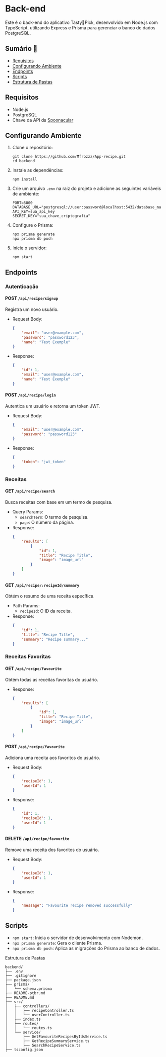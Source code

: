 # Back-end

Este é o back-end do aplicativo Tasty🥐Pick, desenvolvido em Node.js com TypeScript, utilizando Express e Prisma para gerenciar o banco de dados PostgreSQL.

## Sumário 📄
* [Requisitos](#requisitos)
* [Configurando Ambiente](#configurando-ambiente)
* [Endpoints](#endpoints)
* [Scripts](#scripts)
* [Estrutura de Pastas](#estrutura-de-pastas)

## <span id="requisitos">Requisitos</span>

- Node.js
- PostgreSQL
- Chave da API da [Spoonacular](https://spoonacular.com/food-api)

## <span id="configurando-ambiente">Configurando Ambiente</span>

1. Clone o repositório:
    ```shell
    git clone https://github.com/Mfrozzz/App-recipe.git
    cd backend
    ```

2. Instale as dependências:
    ```shell
    npm install
    ```

3. Crie um arquivo `.env` na raiz do projeto e adicione as seguintes variáveis de ambiente:
    ```dotenv
    PORT=5000
    DATABASE_URL="postgresql://user:password@localhost:5432/database_name"
    API_KEY=sua_api_key
    SECRET_KEY="sua_chave_criptografia"
    ```

4. Configure o Prisma:
    ```shell
    npx prisma generate
    npx prisma db push
    ```

5. Inicie o servidor:
    ```shell
    npm start
    ```

## <span id="endpoints">Endpoints</span>

### Autenticação

#### POST `/api/recipe/signup`
Registra um novo usuário.
- Request Body:
    ```json
    {
        "email": "user@example.com",
        "password": "password123",
        "name": "Test Exemple"
    }
    ```
- Response:
    ```json
    {
        "id": 1,
        "email": "user@example.com",
        "name": "Test Exemple"
    }
    ```

#### POST `/api/recipe/login`
Autentica um usuário e retorna um token JWT.
- Request Body:
    ```json
    {
        "email": "user@example.com",
        "password": "password123"
    }
    ```
- Response:
    ```json
    {
        "token": "jwt_token"
    }
    ```

### Receitas

#### GET `/api/recipe/search`
Busca receitas com base em um termo de pesquisa.
- Query Params:
    - `searchTerm`: O termo de pesquisa.
    - `page`: O número da página.
- Response:
    ```json
    {
        "results": [
            {
                "id": 1,
                "title": "Recipe Title",
                "image": "image_url"
            }
        ]
    }
    ```

#### GET `/api/recipe/:recipeId/summary`
Obtém o resumo de uma receita específica.
- Path Params:
    - `recipeId`: O ID da receita.
- Response:
    ```json
    {
        "id": 1,
        "title": "Recipe Title",
        "summary": "Recipe summary..."
    }
    ```

### Receitas Favoritas

#### GET `/api/recipe/favourite`
Obtém todas as receitas favoritas do usuário.
- Response:
    ```json
    {
        "results": [
            {
                "id": 1,
                "title": "Recipe Title",
                "image": "image_url"
            }
        ]
    }
    ```

#### POST `/api/recipe/favourite`
Adiciona uma receita aos favoritos do usuário.
- Request Body:
    ```json
    {
        "recipeId": 1,
        "userId": 1
    }
    ```
- Response:
    ```json
    {
        "id": 1,
        "recipeId": 1,
        "userId": 1
    }
    ```

#### DELETE `/api/recipe/favourite`
Remove uma receita dos favoritos do usuário.
- Request Body:
    ```json
    {
        "recipeId": 1,
        "userId": 1
    }
    ```
- Response:
    ```json
    {
        "message": "Favourite recipe removed successfully"
    }
    ```

## <span id="scripts">Scripts</span>

- `npm start`: Inicia o servidor de desenvolvimento com Nodemon.
- `npx prisma generate`: Gera o cliente Prisma.
- `npx prisma db push`: Aplica as migrações do Prisma ao banco de dados.

<span id="estrutura-de-pastas">Estrutura de Pastas</span>

```
backend/
├── .env
├── .gitignore
├── package.json
├── prisma/
│   └── schema.prisma
├── README-ptbr.md
├── README.md
├── src/
│   ├── controllers/
│   │   ├── recipeController.ts
│   │   └── userController.ts
│   ├── index.ts
│   ├── routes/
│   │   └── routes.ts
│   └── service/
│       ├── GetFavouriteRecipesByIdsService.ts
│       ├── GetRecipeSummaryService.ts
│       ├── SearchRecipeService.ts
├── tsconfig.json
```